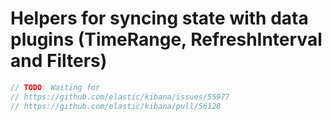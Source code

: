 # Helpers for syncing state with data plugins (TimeRange, RefreshInterval and Filters)

```ts
// TODO: Waiting for
// https://github.com/elastic/kibana/issues/55977
// https://github.com/elastic/kibana/pull/56128
```
